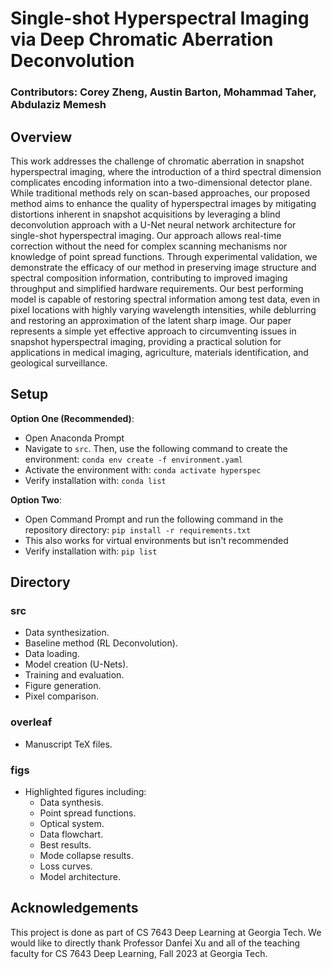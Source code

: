 # Single-shot Hyperspectral Imaging via Deep Chromatic Aberration Deconvolution

### Contributors: Corey Zheng, Austin Barton, Mohammad Taher, Abdulaziz Memesh

## Overview
This work addresses the challenge of chromatic aberration in snapshot hyperspectral imaging, where the introduction of a third spectral dimension complicates encoding information into a two-dimensional detector plane. While traditional methods rely on scan-based approaches, our proposed method aims to enhance the quality of hyperspectral images by mitigating distortions inherent in snapshot acquisitions by leveraging a blind deconvolution approach with a U-Net neural network architecture for single-shot hyperspectral imaging. Our approach allows real-time correction without the need for complex scanning mechanisms nor knowledge of point spread functions. Through experimental validation, we demonstrate the efficacy of our method in preserving image structure and spectral composition information, contributing to improved imaging throughput and simplified hardware requirements. Our best performing model is capable of restoring spectral information among test data, even in pixel locations with highly varying wavelength intensities, while deblurring and restoring an approximation of the latent sharp image. Our paper represents a simple yet effective approach to circumventing issues in snapshot hyperspectral imaging, providing a practical solution for applications in medical imaging, agriculture, materials identification, and geological surveillance.

## Setup
**Option One (Recommended)**:
- Open Anaconda Prompt 
- Navigate to `src`. Then, use the following command to create the environment: `conda env create -f environment.yaml`
- Activate the environment with: `conda activate hyperspec`
- Verify installation with: `conda list`

**Option Two**:
- Open Command Prompt and run the following command in the repository directory: `pip install -r requirements.txt`
- This also works for virtual environments but isn't recommended
- Verify installation with: `pip list`

## Directory

### src
-  Data synthesization.
-  Baseline method (RL Deconvolution).
-  Data loading.
-  Model creation (U-Nets).
-  Training and evaluation.
-  Figure generation.
-  Pixel comparison.

### overleaf
- Manuscript TeX files.

### figs
- Highlighted figures including:
  - Data synthesis.
  - Point spread functions.
  - Optical system.
  - Data flowchart.
  - Best results.
  - Mode collapse results.
  - Loss curves.
  - Model architecture.

## Acknowledgements
This project is done as part of CS 7643 Deep Learning at Georgia Tech. We would like to directly thank Professor Danfei Xu and all of the teaching faculty for CS 7643 Deep Learning, Fall 2023 at Georgia Tech.
